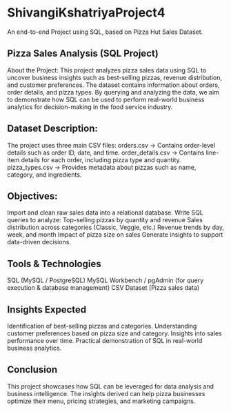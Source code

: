 # ShivangiKshatriyaProject4
An end-to-end Project using SQL, based on Pizza Hut Sales Dataset.

## Pizza Sales Analysis (SQL Project)
About the Project:
This project analyzes pizza sales data using SQL to uncover business insights such as best-selling pizzas, revenue distribution, and customer preferences. The dataset contains information about orders, order details, and pizza types. By querying and analyzing the data, we aim to demonstrate how SQL can be used to perform real-world business analytics for decision-making in the food service industry.

## Dataset Description:
The project uses three main CSV files:
orders.csv → Contains order-level details such as order ID, date, and time.
order_details.csv → Contains line-item details for each order, including pizza type and quantity.
pizza_types.csv → Provides metadata about pizzas such as name, category, and ingredients.

## Objectives:
Import and clean raw sales data into a relational database.
Write SQL queries to analyze:
Top-selling pizzas by quantity and revenue
Sales distribution across categories (Classic, Veggie, etc.)
Revenue trends by day, week, and month
Impact of pizza size on sales
Generate insights to support data-driven decisions.

## Tools & Technologies
SQL (MySQL / PostgreSQL)
MySQL Workbench / pgAdmin (for query execution & database management)
CSV Dataset (Pizza sales data)

## Insights Expected
Identification of best-selling pizzas and categories.
Understanding customer preferences based on pizza size and category.
Insights into sales performance over time.
Practical demonstration of SQL in real-world business analytics.

## Conclusion
This project showcases how SQL can be leveraged for data analysis and business intelligence. The insights derived can help pizza businesses optimize their menu, pricing strategies, and marketing campaigns.
